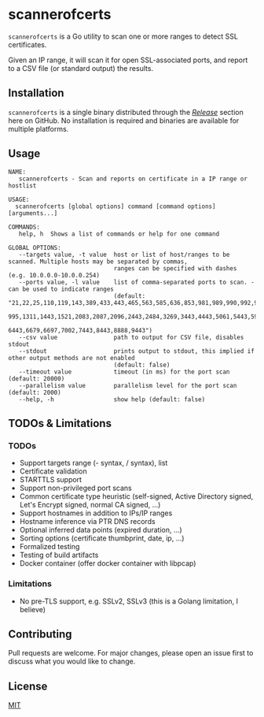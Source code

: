 # scannerofcerts

`scannerofcerts` is a Go utility to scan one or more ranges to detect SSL certificates.

Given an IP range, it will scan it for open SSL-associated ports, and report to a CSV file (or standard output) 
the results.

## Installation

`scannerofcerts` is a single binary distributed through the
[_Release_](https://github.com/marcolussetti/scannerofcerts/releases) section here on GitHub. No installation is
required and binaries are available for multiple platforms.

## Usage

```
NAME:
   scannerofcerts - Scan and reports on certificate in a IP range or hostlist

USAGE:
  scannerofcerts [global options] command [command options] [arguments...]

COMMANDS:
   help, h  Shows a list of commands or help for one command

GLOBAL OPTIONS:
   --targets value, -t value  host or list of host/ranges to be scanned. Multiple hosts may be separated by commas,
                              ranges can be specified with dashes (e.g. 10.0.0.0-10.0.0.254)
   --ports value, -l value    list of comma-separated ports to scan. - can be used to indicate ranges
                              (default: "21,22,25,110,119,143,389,433,443,465,563,585,636,853,981,989,990,992,993,994,
                                         995,1311,1443,1521,2083,2087,2096,2443,2484,3269,3443,4443,5061,5443,5986,
                                         6443,6679,6697,7002,7443,8443,8888,9443")
   --csv value                path to output for CSV file, disables stdout
   --stdout                   prints output to stdout, this implied if other output methods are not enabled 
                              (default: false)
   --timeout value            timeout (in ms) for the port scan (default: 20000)
   --parallelism value        parallelism level for the port scan (default: 2000)
   --help, -h                 show help (default: false)

```

## TODOs & Limitations

### TODOs

- Support targets range (- syntax, / syntax), list
- Certificate validation
- STARTTLS support
- Support non-privileged port scans
- Common certificate type heuristic (self-signed, Active Directory signed, Let's Encrypt signed, normal CA signed, ...)
- Support hostnames in addition to IPs/IP ranges
- Hostname inference via PTR DNS records
- Optional inferred data points (expired duration, ...)
- Sorting options (certificate thumbprint, date, ip, ...)
- Formalized testing
- Testing of build artifacts
- Docker container (offer docker container with libpcap)

### Limitations

- No pre-TLS support, e.g. SSLv2, SSLv3 (this is a Golang limitation, I believe)

## Contributing
Pull requests are welcome. For major changes, please open an issue first to discuss what you would like to change.

## License
[MIT](https://choosealicense.com/licenses/apache-2.0/)